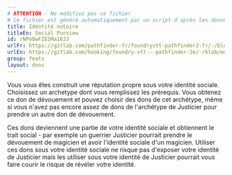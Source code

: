 ```yaml
---
# ATTENTION : Ne modifiez pas ce fichier
# Ce fichier est généré automatiquement par un script d'après les données du module Foundry VTT officiel et de sa traduction
title: Identité notoire
titleEn: Social Purview
id: rNPeOwFZE5Ma18JJ
urlFr: https://gitlab.com/pathfinder-fr/foundryvtt-pathfinder2-fr/-/blob/master/data/feats/rNPeOwFZE5Ma18JJ.htm
urlEn: https://gitlab.com/hooking/foundry-vtt---pathfinder-2e/-/blob/master/packs/data/feats.db/social-purview.json
group: feats
layout: dons
---
```

Vous vous êtes construit une réputation propre sous votre identité sociale. Choisissez un archetype dont vous remplissez les prérequis. Vous obtenez ce don de dévouement et pouvez choisir des dons de cet archétype, même si vous n'avez pas encore assez de dons de l'archétype de Justicier pour prendre un autre don de dévouement.

Ces dons deviennent une partie de votre identité sociale et obtiennent le trait social - par exemple un guerrier Justicier pourrait prendre le dévouement de magicien et avoir l'identité sociale d'un magicien. Utiliser ces dons sous votre identité sociale ne risque pas d'exposer votre identité de Justicier mais les utiliser sous votre identité de Justicier pourrait vous faire courir le risque de révéler votre identité.


